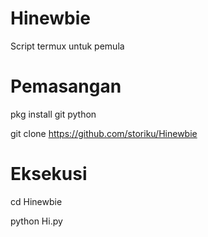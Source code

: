 # Hinewbie
Script termux untuk pemula

# Pemasangan
pkg install git python

git clone https://github.com/storiku/Hinewbie

# Eksekusi 
cd Hinewbie

python Hi.py
